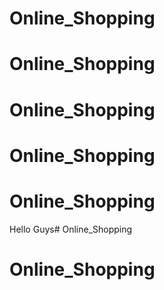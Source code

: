 # Online_Shopping
# Online_Shopping
# Online_Shopping
# Online_Shopping
# Online_Shopping
Hello Guys# Online_Shopping
# Online_Shopping
